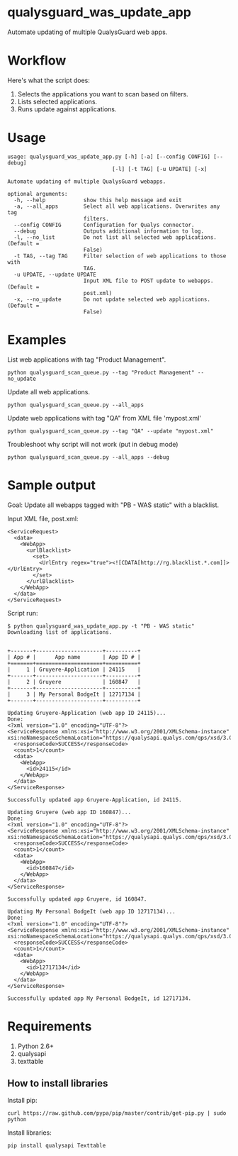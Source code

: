 qualysguard_was_update_app
==========================

Automate updating of multiple QualysGuard web apps.

Workflow
========

Here's what the script does:

1. Selects the applications you want to scan based on filters.
2. Lists selected applications.
3. Runs update against applications.

Usage
=====

    usage: qualysguard_was_update_app.py [-h] [-a] [--config CONFIG] [--debug]
                                     [-l] [-t TAG] [-u UPDATE] [-x]

    Automate updating of multiple QualysGuard webapps.
    
    optional arguments:
      -h, --help            show this help message and exit
      -a, --all_apps        Select all web applications. Overwrites any tag
                            filters.
      --config CONFIG       Configuration for Qualys connector.
      --debug               Outputs additional information to log.
      -l, --no_list         Do not list all selected web applications. (Default =
                            False)
      -t TAG, --tag TAG     Filter selection of web applications to those with
                            TAG.
      -u UPDATE, --update UPDATE
                            Input XML file to POST update to webapps. (Default =
                            post.xml)
      -x, --no_update       Do not update selected web applications. (Default =
                            False)

Examples
========
List web applications with tag "Product Management".

    python qualysguard_scan_queue.py --tag "Product Management" --no_update

Update all web applications.

    python qualysguard_scan_queue.py --all_apps

Update web applications with tag "QA" from XML file 'mypost.xml'

    python qualysguard_scan_queue.py --tag "QA" --update "mypost.xml"

Troubleshoot why script will not work (put in debug mode)

    python qualysguard_scan_queue.py --all_apps --debug

Sample output
=============
Goal: Update all webapps tagged with "PB - WAS static" with a blacklist.

Input XML file, post.xml:

    <ServiceRequest>
      <data>
        <WebApp>
          <urlBlacklist>
            <set>
              <UrlEntry regex="true"><![CDATA[http://rg.blacklist.*.com]]></UrlEntry>
            </set>
          </urlBlacklist>
        </WebApp>
      </data>
    </ServiceRequest>

Script run:

    $ python qualysguard_was_update_app.py -t "PB - WAS static"
    Downloading list of applications.
    
    
    +-------+---------------------+----------+
    | App # |      App name       | App ID # |
    +=======+=====================+==========+
    |     1 | Gruyere-Application | 24115    |
    +-------+---------------------+----------+
    |     2 | Gruyere             | 160847   |
    +-------+---------------------+----------+
    |     3 | My Personal BodgeIt | 12717134 |
    +-------+---------------------+----------+
    
    Updating Gruyere-Application (web app ID 24115)...
    Done:
    <?xml version="1.0" encoding="UTF-8"?>
    <ServiceResponse xmlns:xsi="http://www.w3.org/2001/XMLSchema-instance" xsi:noNamespaceSchemaLocation="https://qualysapi.qualys.com/qps/xsd/3.0/was/webapp.xsd">
      <responseCode>SUCCESS</responseCode>
      <count>1</count>
      <data>
        <WebApp>
          <id>24115</id>
        </WebApp>
      </data>
    </ServiceResponse>
    
    Successfully updated app Gruyere-Application, id 24115.
    
    Updating Gruyere (web app ID 160847)...
    Done:
    <?xml version="1.0" encoding="UTF-8"?>
    <ServiceResponse xmlns:xsi="http://www.w3.org/2001/XMLSchema-instance" xsi:noNamespaceSchemaLocation="https://qualysapi.qualys.com/qps/xsd/3.0/was/webapp.xsd">
      <responseCode>SUCCESS</responseCode>
      <count>1</count>
      <data>
        <WebApp>
          <id>160847</id>
        </WebApp>
      </data>
    </ServiceResponse>
    
    Successfully updated app Gruyere, id 160847.
    
    Updating My Personal BodgeIt (web app ID 12717134)...
    Done:
    <?xml version="1.0" encoding="UTF-8"?>
    <ServiceResponse xmlns:xsi="http://www.w3.org/2001/XMLSchema-instance" xsi:noNamespaceSchemaLocation="https://qualysapi.qualys.com/qps/xsd/3.0/was/webapp.xsd">
      <responseCode>SUCCESS</responseCode>
      <count>1</count>
      <data>
        <WebApp>
          <id>12717134</id>
        </WebApp>
      </data>
    </ServiceResponse>
    
    Successfully updated app My Personal BodgeIt, id 12717134.

Requirements
============

1. Python 2.6+
2. qualysapi
3. texttable

How to install libraries
------------------------

Install pip:

    curl https://raw.github.com/pypa/pip/master/contrib/get-pip.py | sudo python

Install libraries:

    pip install qualysapi Texttable
